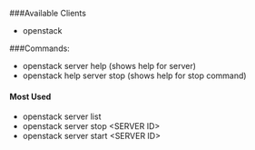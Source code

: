 ###Available Clients
  * openstack
  
###Commands:
  * openstack server help (shows help for server)
  * openstack help server stop (shows help for stop command)
  
#### Most Used   
  * openstack server list
  * openstack server stop \<SERVER ID>
  * openstack server start \<SERVER ID>
  